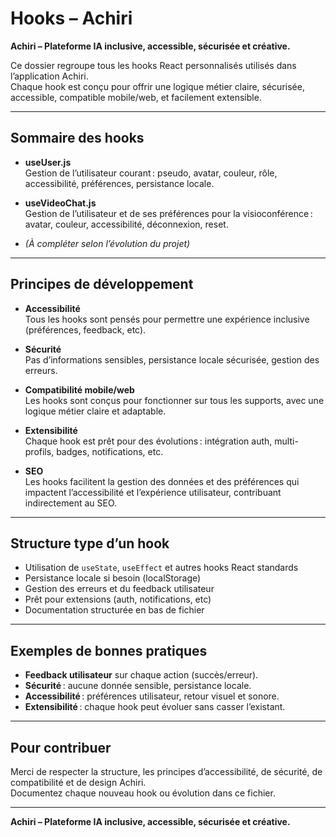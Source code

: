 # Hooks – Achiri

**Achiri – Plateforme IA inclusive, accessible, sécurisée et créative.**

Ce dossier regroupe tous les hooks React personnalisés utilisés dans l’application Achiri.  
Chaque hook est conçu pour offrir une logique métier claire, sécurisée, accessible, compatible mobile/web, et facilement extensible.

---

## Sommaire des hooks

- **useUser.js**  
  Gestion de l’utilisateur courant : pseudo, avatar, couleur, rôle, accessibilité, préférences, persistance locale.

- **useVideoChat.js**  
  Gestion de l’utilisateur et de ses préférences pour la visioconférence : avatar, couleur, accessibilité, déconnexion, reset.

- *(À compléter selon l’évolution du projet)*

---

## Principes de développement

- **Accessibilité**  
  Tous les hooks sont pensés pour permettre une expérience inclusive (préférences, feedback, etc).

- **Sécurité**  
  Pas d’informations sensibles, persistance locale sécurisée, gestion des erreurs.

- **Compatibilité mobile/web**  
  Les hooks sont conçus pour fonctionner sur tous les supports, avec une logique métier claire et adaptable.

- **Extensibilité**  
  Chaque hook est prêt pour des évolutions : intégration auth, multi-profils, badges, notifications, etc.

- **SEO**  
  Les hooks facilitent la gestion des données et des préférences qui impactent l’accessibilité et l’expérience utilisateur, contribuant indirectement au SEO.

---

## Structure type d’un hook

- Utilisation de `useState`, `useEffect` et autres hooks React standards
- Persistance locale si besoin (localStorage)
- Gestion des erreurs et du feedback utilisateur
- Prêt pour extensions (auth, notifications, etc)
- Documentation structurée en bas de fichier

---

## Exemples de bonnes pratiques

- **Feedback utilisateur** sur chaque action (succès/erreur).
- **Sécurité** : aucune donnée sensible, persistance locale.
- **Accessibilité** : préférences utilisateur, retour visuel et sonore.
- **Extensibilité** : chaque hook peut évoluer sans casser l’existant.

---

## Pour contribuer

Merci de respecter la structure, les principes d’accessibilité, de sécurité, de compatibilité et de design Achiri.  
Documentez chaque nouveau hook ou évolution dans ce fichier.

---

**Achiri – Plateforme IA inclusive, accessible, sécurisée et créative.**
